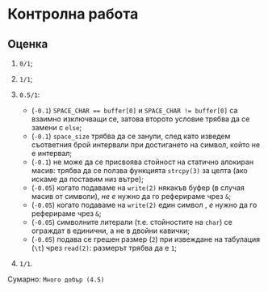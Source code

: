 # Контролна работа

## Оценка

1. `0/1`;

2. `1/1`;

3. `0.5/1`:
    * (`-0.1`) `SPACE_CHAR == buffer[0]` и `SPACE_CHAR != buffer[0]` са взаимно изключващи се, затова второто условие трябва да се замени с `else`;
    * (`-0.1`) `space_size` трябва да се занули, след като изведем съответния брой интервали при достигането на символ, който не е интервал;
    * (`-0.1`) не може да се присвоява стойност на статично алокиран масив: трябва да се ползва функцията `strcpy(3)` за целта (ако искаме да поставим низ вътре);
    * (`-0.05`) когато подаваме на `write(2)` някакъв буфер (в случая масив от символи), *не е* нужно да го реферираме чрез `&`;
    * (`-0.05`) когато подаваме на `write(2)` един символ , *е* нужно да го реферираме чрез `&`;
    * (`-0.05`) символните литерали (т.е. стойностите на `char`) се ограждат в единични, а не в двойни кавички;
    * (`-0.05`) подава се грешен размер (`2`) при извеждане на табулация (`\t`) чрез `read(2)`: размерът трябва да е `1`;

4. `1/1`.

Сумарно: `Много добър (4.5)`